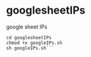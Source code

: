# googlesheetIPs
google sheet IPs 

```git clone https://github.com/todobig/googlesheetIPs.git
cd googlesheetIPs
chmod +x googleIPs.sh
sh googleIPs.sh```
